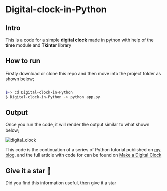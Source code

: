 # Digital-clock-in-Python

Intro
-----
This is a code for a simple  **digital clock** made in python 
with help of the **time** module and **Tkinter** library  


How to run 
---------

Firstly download or clone this repo and then move into the project folder as shown below;

```bash

$-> cd Digital-clock-in-Python
$ Digital-clock-in-Python -> python app.py
```

Output
--------
Once you run the code, it will render the output similar to what shown below;

![digital_clock](https://user-images.githubusercontent.com/77124662/130321144-3776737b-dc39-4914-b19b-081aed8906b8.PNG)



This code is the continuation of a series of Python tutorial published 
on [my blog](kalebujordan.com), and the full article with code for can 
be found on [Make a Digital Clock](https://kalebujordan.com/how-to-make-a-digital-clock-in-python/)


Give it a star :tada:
--------------
Did you find this information useful, then give it a star 



